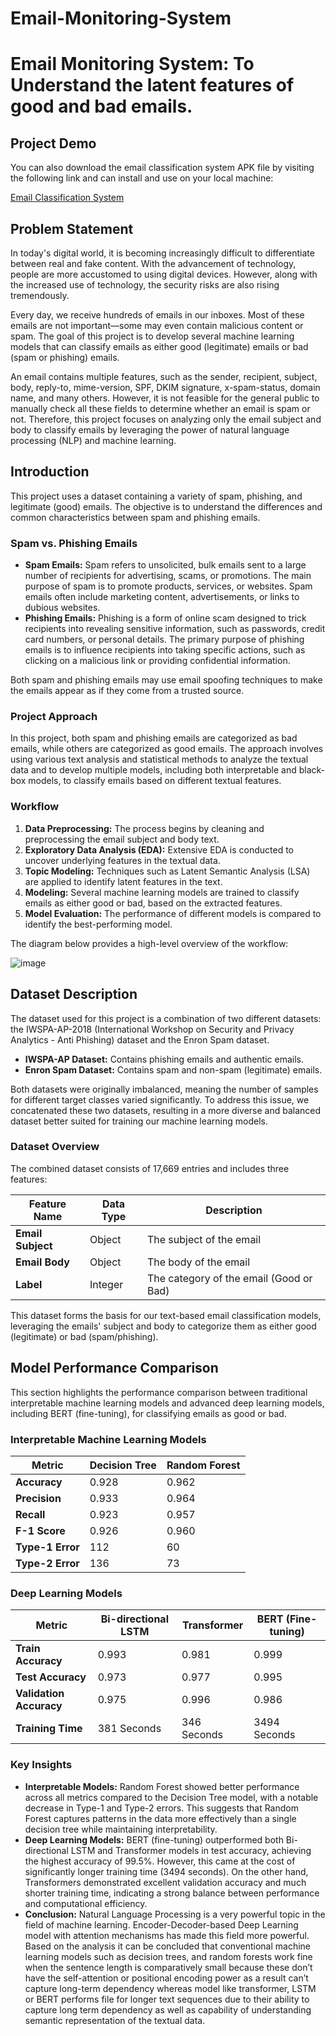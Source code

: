 # Email-Monitoring-System
# Email Monitoring System: To Understand the latent features of good and bad emails. 
## Project Demo

You can also download the email classification system APK file by visiting the following link and can install and use on your local machine:

[Email Classification System](https://email-system-kappa.vercel.app/)
 

## Problem Statement

In today's digital world, it is becoming increasingly difficult to differentiate between real and fake content. With the advancement of technology, people are more accustomed to using digital devices. However, along with the increased use of technology, the security risks are also rising tremendously.

Every day, we receive hundreds of emails in our inboxes. Most of these emails are not important—some may even contain malicious content or spam. The goal of this project is to develop several machine learning models that can classify emails as either good (legitimate) emails or bad (spam or phishing) emails.

An email contains multiple features, such as the sender, recipient, subject, body, reply-to, mime-version, SPF, DKIM signature, x-spam-status, domain name, and many others. However, it is not feasible for the general public to manually check all these fields to determine whether an email is spam or not. Therefore, this project focuses on analyzing only the email subject and body to classify emails by leveraging the power of natural language processing (NLP) and machine learning.

## Introduction

This project uses a dataset containing a variety of spam, phishing, and legitimate (good) emails. The objective is to understand the differences and common characteristics between spam and phishing emails.

### Spam vs. Phishing Emails

- **Spam Emails:** Spam refers to unsolicited, bulk emails sent to a large number of recipients for advertising, scams, or promotions. The main purpose of spam is to promote products, services, or websites. Spam emails often include marketing content, advertisements, or links to dubious websites.
- **Phishing Emails:** Phishing is a form of online scam designed to trick recipients into revealing sensitive information, such as passwords, credit card numbers, or personal details. The primary purpose of phishing emails is to influence recipients into taking specific actions, such as clicking on a malicious link or providing confidential information.

Both spam and phishing emails may use email spoofing techniques to make the emails appear as if they come from a trusted source.

### Project Approach

In this project, both spam and phishing emails are categorized as bad emails, while others are categorized as good emails. The approach involves using various text analysis and statistical methods to analyze the textual data and to develop multiple models, including both interpretable and black-box models, to classify emails based on different textual features.

### Workflow

1. **Data Preprocessing:** The process begins by cleaning and preprocessing the email subject and body text.
2. **Exploratory Data Analysis (EDA):** Extensive EDA is conducted to uncover underlying features in the textual data.
3. **Topic Modeling:** Techniques such as Latent Semantic Analysis (LSA) are applied to identify latent features in the text.
4. **Modeling:** Several machine learning models are trained to classify emails as either good or bad, based on the extracted features.
5. **Model Evaluation:** The performance of different models is compared to identify the best-performing model.

The diagram below provides a high-level overview of the workflow:

![image](https://github.com/user-attachments/assets/c3493d23-4bd8-4767-b289-cc5dac5ddac8)

## Dataset Description

The dataset used for this project is a combination of two different datasets: the IWSPA-AP-2018 (International Workshop on Security and Privacy Analytics - Anti Phishing) dataset and the Enron Spam dataset. 

- **IWSPA-AP Dataset:** Contains phishing emails and authentic emails.
- **Enron Spam Dataset:** Contains spam and non-spam (legitimate) emails.

Both datasets were originally imbalanced, meaning the number of samples for different target classes varied significantly. To address this issue, we concatenated these two datasets, resulting in a more diverse and balanced dataset better suited for training our machine learning models.

### Dataset Overview

The combined dataset consists of 17,669 entries and includes three features:

| Feature Name     | Data Type | Description                            |
| ---------------- | --------- | -------------------------------------- |
| **Email Subject** | Object    | The subject of the email               |
| **Email Body**    | Object    | The body of the email                  |
| **Label**         | Integer   | The category of the email (Good or Bad) |

This dataset forms the basis for our text-based email classification models, leveraging the emails' subject and body to categorize them as either good (legitimate) or bad (spam/phishing).


## Model Performance Comparison

This section highlights the performance comparison between traditional interpretable machine learning models and advanced deep learning models, including BERT (fine-tuning), for classifying emails as good or bad.

### Interpretable Machine Learning Models

| Metric             | Decision Tree | Random Forest |
|--------------------|---------------|---------------|
| **Accuracy**        | 0.928         | 0.962         |
| **Precision**       | 0.933         | 0.964         |
| **Recall**          | 0.923         | 0.957         |
| **F-1 Score**       | 0.926         | 0.960         |
| **Type-1 Error**    | 112           | 60            |
| **Type-2 Error**    | 136           | 73            |

### Deep Learning Models

| Metric                | Bi-directional LSTM | Transformer | BERT (Fine-tuning) |
|-----------------------|---------------------|-------------|--------------------|
| **Train Accuracy**     | 0.993               | 0.981       | 0.999              |
| **Test Accuracy**      | 0.973               | 0.977       | 0.995              |
| **Validation Accuracy**| 0.975               | 0.996       | 0.986              |
| **Training Time**      | 381 Seconds         | 346 Seconds | 3494 Seconds       |

### Key Insights

- **Interpretable Models:** Random Forest showed better performance across all metrics compared to the Decision Tree model, with a notable decrease in Type-1 and Type-2 errors. This suggests that Random Forest captures patterns in the data more effectively than a single decision tree while maintaining interpretability.
- **Deep Learning Models:** BERT (fine-tuning) outperformed both Bi-directional LSTM and Transformer models in test accuracy, achieving the highest accuracy of 99.5%. However, this came at the cost of significantly longer training time (3494 seconds). On the other hand, Transformers demonstrated excellent validation accuracy and much shorter training time, indicating a strong balance between performance and computational efficiency.
- **Conclusion:** Natural Language Processing is a very powerful topic in the field of machine learning. Encoder-Decoder-based Deep Learning model with attention mechanisms has made this field more powerful. Based on the analysis it can be concluded that conventional machine learning models such as decision trees, and random forests work fine when the sentence length is comparatively small because these don’t have the self-attention or positional encoding power as a result can’t capture long-term dependency whereas model like transformer, LSTM or BERT performs file for longer text sequences due to their ability to capture long term dependency as well as capability of understanding semantic representation of the textual data. 


